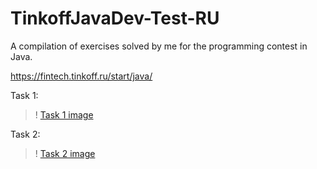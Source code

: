 # TinkoffJavaDev-Test-RU
A compilation of exercises solved by me for the programming contest in Java.

https://fintech.tinkoff.ru/start/java/

Task 1:

>! [Task 1 image](https://github.com/EvoletSpess/TinkoffJavaDev-Test-RU-2023/assets/111400219/8d804a09-b549-41d1-8ded-b40311de4bb0)

Task 2:

>! [Task 2 image](https://github.com/EvoletSpess/TinkoffJavaDev-Test-RU-2023/assets/111400219/266a0464-3e1e-436e-ad67-b2db0e373962)
